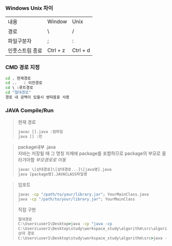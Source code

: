 ### Windows Unix 차이
<table>
<tr>
<td>내용</td>
<td>Window  </td>
<td>Unix  </td>
</tr>
<tr><td>경로</td>
<td>\</td>
<td>/</td></tr>
<tr><td>파일구분자</td>
<td>;</td>
<td>:</td></tr>
<tr><td>인풋스트림 종료</td>
<td>Ctrl + z</td>
<td>Ctrl + d</td></tr>
</table>

### CMD 경로 지정

```cmd
cd . 현재경로
cd ..   : 이전경로
cd \ :루트경로
cd "절대경로"
경로 내 공백이 있을시 쌍따옴표 사용
```
### JAVA Compile/Run
> 현재 경로
>```cmd
>javac [].java :컴파일
>java [] :런
>```

>package내부 .java  
>자바는 저장될 때 그 명칭 자체에 package를 포함하므로 package의 부모로 올라갸아함
>*부모경로로 이동*
>```cmd
>javac \[상대경로]\[상대경로...]\[java명].java
>java [package명].JAVACLASS파일명
>```

>임포트
>```cmd
>javac -cp "/path/to/your/library.jar"; YourMainClass.java
>java -cp "/path/to/your/library.jar"; YourMainClass
>```
>직접 구현
>```cmd 
> 절대경로
>C:\Users\user1\Desktop>java -cp "java -cp 
>C:\Users\user1\Desktop\study\workspace_study\algorithm\src\algorithm\algs4.jar; algorithm.Algorithm
>상대 경로
>C:\Users\user1\Desktop\study\workspace_study\algorithm\src>java -cp algorithm\algs4.jar; algorithm.Algorithm
>```
>
